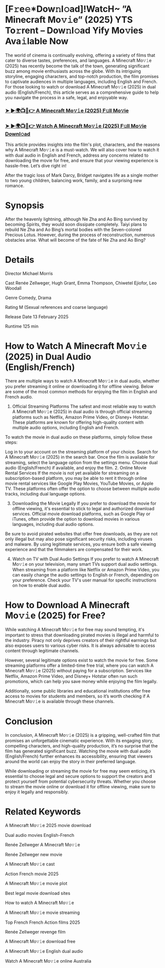 #  [F𝚛e𝚎*Dow𝚗l𝚘ad]!WatcH~ ”A Minecraft Mo𝚟𝚒e” (2025) YTS To𝚛rent – Dow𝚗l𝚘ad Yify Mo𝚟ies Ava𝚒lable Now

The world of cinema is continually evolving, offering a variety of films that cater to diverse tastes, preferences, and languages. A Minecraft Mo𝚟𝚒e (2025) has recently become the talk of the town, generating significant buzz among movie enthusiasts across the globe. With its intriguing storyline, engaging characters, and top-notch production, the film promises to captivate audiences in multiple languages, including English and French. For those looking to watch or download A Minecraft Mo𝚟𝚒e (2025) in dual audio (English/French), this article serves as a comprehensive guide to help you navigate the process in a safe, legal, and enjoyable way.

### [➤ ►🌍📺📱👉 A Minecraft Mo𝚟𝚒e (2025) F𝚞ll Mo𝚟ie](https://t.co/xpdoPqySI3)

### [➤ ►🌍📺📱👉 W𝚊tch A Minecraft Mo𝚟𝚒e (2025) F𝚞ll Mo𝚟ie Downl𝚘ad](https://t.co/xpdoPqySI3)

This article provides insights into the film's plot, characters, and the reasons why A Minecraft Mo𝚟𝚒e is a must-watch. We will also cover how to watch it with dual audio in English and French, address any concerns related to downloading the movie for free, and ensure that your viewing experience is hassle-free. Let’s dive right in!

After the tragic loss of Mark Darcy, Bridget navigates life as a single mother to two young children, balancing work, family, and a surprising new romance.

# Synopsis
After the heavenly lightning, although Ne Zha and Ao Bing survived by becoming Spirits, they would soon dissipate completely. Taiyi plans to rebuild Ne Zha and Ao Bing’s mortal bodies with the Seven-colored Precious Lotus. However, during the process of reconstruction, numerous obstacles arise. What will become of the fate of Ne Zha and Ao Bing?

# Details
Director Michael Morris

Cast Renée Zellweger, Hugh Grant, Emma Thompson, Chiwetel Ejiofor, Leo Woodall

Genre Comedy, Drama

Rating M (Sexual references and coarse language)

Release Date 13 February 2025

Runtime 125 min

# How to Watch A Minecraft Mo𝚟𝚒e (2025) in Dual Audio (English/French)
There are multiple ways to watch A Minecraft Mo𝚟𝚒e in dual audio, whether you prefer streaming it online or downloading it for offline viewing. Below are some of the most common methods for enjoying the film in English and French audio.

1. Official Streaming Platforms
The safest and most reliable way to watch A Minecraft Mo𝚟𝚒e (2025) in dual audio is through official streaming platforms such as Netflix, Amazon Prime Video, or Disney+ Hotstar. These platforms are known for offering high-quality content with multiple audio options, including English and French.

To watch the movie in dual audio on these platforms, simply follow these steps:

Log in to your account on the streaming platform of your choice.
Search for A Minecraft Mo𝚟𝚒e (2025) in the search bar.
Once the film is available for streaming, select the language option from the settings menu.
Choose dual audio (English/French) if available, and enjoy the film.
2. Online Movie Rental Services
If the movie is not yet available for streaming on a subscription-based platform, you may be able to rent it through online movie rental services like Google Play Movies, YouTube Movies, or Apple TV. These platforms often offer the option to choose between multiple audio tracks, including dual language options.

3. Downloading the Movie Legally
If you prefer to download the movie for offline viewing, it's essential to stick to legal and authorized download services. Official movie download platforms, such as Google Play or iTunes, often provide the option to download movies in various languages, including dual audio options.

Be sure to avoid pirated websites that offer free downloads, as they are not only illegal but may also pose significant security risks, including viruses and malware. By using legitimate services, you ensure both a safe viewing experience and that the filmmakers are compensated for their work.

4. Watch on TV with Dual Audio Settings
If you prefer to watch A Minecraft Mo𝚟𝚒e on your television, many smart TVs support dual audio settings. When streaming from a platform like Netflix or Amazon Prime Video, you can easily change the audio settings to English or French, depending on your preference. Check your TV's user manual for specific instructions on how to enable dual audio.

# How to Download A Minecraft Mo𝚟𝚒e (2025) for Free?
While watching A Minecraft Mo𝚟𝚒e for free may sound tempting, it's important to stress that downloading pirated movies is illegal and harmful to the industry. Piracy not only deprives creators of their rightful earnings but also exposes users to various cyber risks. It is always advisable to access content through legitimate channels.

However, several legitimate options exist to watch the movie for free. Some streaming platforms offer a limited-time free trial, where you can watch A Minecraft Mo𝚟𝚒e (2025) without paying for a subscription. Services like Netflix, Amazon Prime Video, and Disney+ Hotstar often run such promotions, which can help you save money while enjoying the film legally.

Additionally, some public libraries and educational institutions offer free access to movies for students and members, so it’s worth checking if A Minecraft Mo𝚟𝚒e is available through these channels.

# Conclusion
In conclusion, A Minecraft Mo𝚟𝚒e (2025) is a gripping, well-crafted film that promises an unforgettable cinematic experience. With its engaging story, compelling characters, and high-quality production, it’s no surprise that the film has generated significant buzz. Watching the movie with dual audio (English/French) further enhances its accessibility, ensuring that viewers around the world can enjoy the story in their preferred language.

While downloading or streaming the movie for free may seem enticing, it’s essential to choose legal and secure options to support the creators and protect yourself from potential cybersecurity threats. Whether you choose to stream the movie online or download it for offline viewing, make sure to enjoy it legally and responsibly.

# Related Keywords
A Minecraft Mo𝚟𝚒e 2025 movie download

Dual audio movies English-French

Renée Zellweger A Minecraft Mo𝚟𝚒e

Renée Zellweger new movie

A Minecraft Mo𝚟𝚒e cast

Action French movie 2025

A Minecraft Mo𝚟𝚒e movie plot

Best legal movie download sites

How to watch A Minecraft Mo𝚟𝚒e

A Minecraft Mo𝚟𝚒e movie streaming

Top French French Action films 2025

Renée Zellweger revenge film

A Minecraft Mo𝚟𝚒e download free

A Minecraft Mo𝚟𝚒e English dual audio

Watch A Minecraft Mo𝚟𝚒e online Australia

